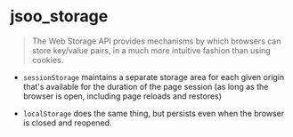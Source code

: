 # jsoo_storage

> The Web Storage API provides mechanisms by which browsers can store key/value pairs, 
> in a much more intuitive fashion than using cookies.

-  `sessionStorage` maintains a separate storage area for each given origin that's 
   available for the duration of the page session (as long as the browser is open, 
   including page reloads and restores)

-  `localStorage` does the same thing, but persists even when the browser is 
   closed and reopened.
